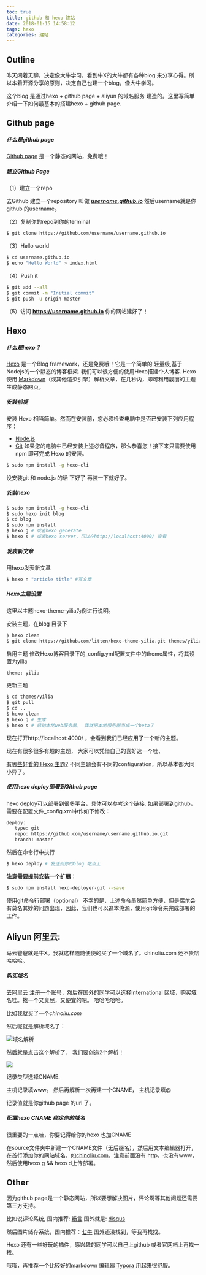 ```yaml
---
toc: true
title: github 和 hexo 建站
date: 2018-01-15 14:58:12
tags: hexo
categories: 建站
---
```



## **Outline**

昨天闲着无聊，决定像大牛学习，看到牛X的大牛都有各种blog 来分享心得。所以本着开源分享的原则，决定自己也建一个blog，像大牛学习。

这个blog 是通过hexo + github page +  aliyun 的域名服务 建造的。这里写简单介绍一下如何最基本的搭建hexo + github page.  

## **Github page**

##### 什么是github page

[Github page](https://pages.github.com/) 是一个静态的网站，免费哦！

##### **建立Github Page**

（1）建立一个repo

   去Github 建立一个repository 叫做 <u>***username.github.io***</u> 然后username就是你github 的username。

（2）复制你的repo到你的terminal
```bash
$ git clone https://github.com/username/username.github.io
```

（3）Hello world
```bash
$ cd username.github.io
$ echo "Hello World" > index.html
```

（4）Push it
```bash
$ git add --all
$ git commit -m "Initial commit"
$ git push -u origin master
```

（5）访问 **https://username.github.io** 你的网站建好了！



## **Hexo**

##### 什么是hexo？

[Hexo](https://hexo.io/zh-cn/index.html) 是一个Blog framework，还是免费哦！它是一个简单的,轻量级,基于Nodejs的一个静态的博客框架. 我们可以很方便的使用Hexo搭建个人博客.  Hexo 使用 [Markdown](http://daringfireball.net/projects/markdown/)（或其他渲染引擎）解析文章，在几秒内，即可利用靓丽的主题生成静态网页。

##### 安装前提

安装 Hexo 相当简单。然而在安装前，您必须检查电脑中是否已安装下列应用程序：
- [Node.js](http://nodejs.org/)
- [Git](http://git-scm.com/)
  如果您的电脑中已经安装上述必备程序，那么恭喜您！接下来只需要使用 npm 即可完成 Hexo 的安装。
```bash
$ sudo npm install -g hexo-cli
```
没安装git 和 node.js 的话 下好了 再装一下就好了。

##### 安装hexo
```bash
$ sudo npm install -g hexo-cli
$ sudo hexo init blog
$ cd blog
$ sudo npm install
$ hexo g # 或者hexo generate
$ hexo s # 或者hexo server，可以在http://localhost:4000/ 查看
```

##### 发表新文章

用hexo发表新文章
```bash
$ hexo n "article title" #写文章 
```

##### Hexo主题设置

这里以主题hexo-theme-yilia为例进行说明。

安装主题，在blog 目录下
```bash
$ hexo clean
$ git clone https://github.com/litten/hexo-theme-yilia.git themes/yilia
```

启用主题
修改Hexo博客目录下的_config.yml配置文件中的theme属性，将其设置为yilia
```latex
theme: yilia 
```

更新主题
```bash
$ cd themes/yilia
$ git pull
$ cd ..
$ hexo clean
$ hexo g # 生成
$ hexo s # 启动本地web服务器， 我就把本地服务器当成一个beta了
```

现在打开http://localhost:4000/ ，会看到我们已经应用了一个新的主题。

现在有很多很多有趣的主题， 大家可以凭借自己的喜好选一个哇、

[有哪些好看的 Hexo 主题?](https://www.zhihu.com/question/24422335/answer/46357100)  不同主题会有不同的configuration，所以基本都大同小异了。

##### 使用hexo deploy部署到Github page

hexo deploy可以部署到很多平台，具体可以参考这个[链接](https://hexo.io/zh-cn/docs/deployment.html). 如果部署到github，需要在配置文件_config.xml中作如下修改：
```latex
deploy:
   type: git
   repo: https://github.com/username/username.github.io.git
   branch: master
```

然后在命令行中执行
```bash
$ hexo deploy # 发送到你的blog 站点上
```

**注意需要提前安装一个扩展：**
```bash
$ sudo npm install hexo-deployer-git --save
```

使用git命令行部署（optional）
不幸的是，上述命令虽然简单方便，但是偶尔会有莫名其妙的问题出现，因此，我们也可以追本溯源，使用git命令来完成部署的工作。



## Aliyun 阿里云:

马云爸爸就是牛X。我就这样随随便便的买了一个域名了。chinoliu.com 还不贵哈哈哈哈。

##### 购买域名

去[阿里云](https://wanwang.aliyun.com/) 注册一个账号，然后在国外的同学可以选择International 区域，购买域名哇。找一个又臭屁，又便宜的吧。 哈哈哈哈哈。

比如我就买了一个*chinoliu.com*

然后呢就是解析域名了：

![域名解析](http://chuantu.biz/t6/206/1516055658x-1566671321.jpg)

然后就是点击这个解析了、 我们要创造2个解析！

![](http://chuantu.biz/t6/206/1516055838x-1566671297.jpg)

记录类型选择CNAME.

主机记录填www。 然后再解析一次再建一个CNAME， 主机记录填@

记录值就是你github page 的url 了。

##### 配置hexo CNAME 绑定你的域名

很重要的一点哇，你要记得给你的hexo 也加CNAME

在source文件夹中新建一个CNAME文件（无后缀名），然后用文本编辑器打开，在首行添加你的网站域名，如[chinoliu.com](chinoliu.com)，注意前面没有 http，也没有www，然后使用hexo g && hexo d上传部署。

## Other

 因为github page是一个静态网站，所以要想解决图片，评论啊等其他问题还需要第三方支持。

比如说评论系统, 国内推荐: [畅言](https://changyan.kuaizhan.com/) 国外就是: [disqus](https://disqus.com/)

然后图片储存系统，国内推荐：[七牛](https://www.qiniu.com/) 国外还没找到，等我再找找。

Hexo 还有一些好玩的插件，感兴趣的同学可以自己上github 或者官网档上再找一找。

哦哦，再推荐一个比较好的markdown 编辑器 [Typora](https://typora.io/) 用起来很舒服。

 



